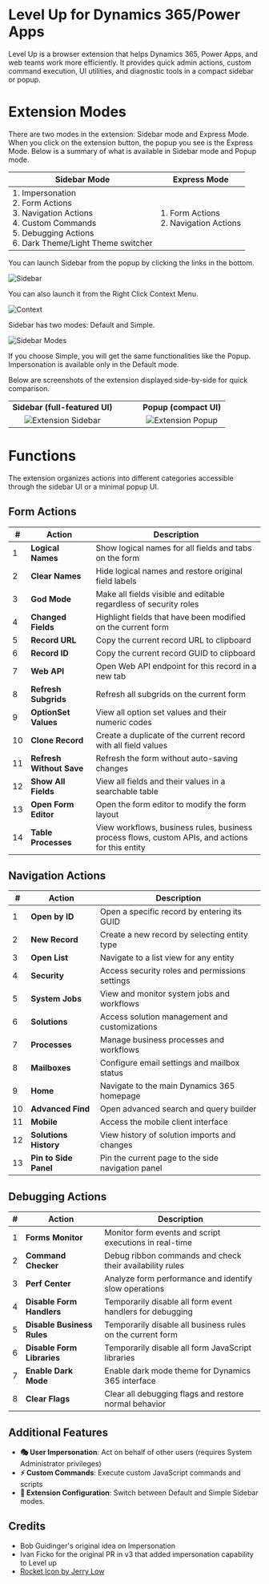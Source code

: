 # Level Up for Dynamics 365/Power Apps

Level Up is a browser extension that helps Dynamics 365, Power Apps, and web teams work more efficiently. It provides quick admin actions, custom command execution, UI utilities, and diagnostic tools in a compact sidebar or popup.

# Extension Modes

There are two modes in the extension: Sidebar mode and Express Mode. When you click on the extension button, the popup you see is the Express Mode. Below is a summary of what is available in Sidebar mode and Popup mode.

| Sidebar Mode | Express Mode |
|--------------|--------------|
| 1. Impersonation<br>2. Form Actions<br>3. Navigation Actions<br>4. Custom Commands<br>5. Debugging Actions<br>6. Dark Theme/Light Theme switcher | 1. Form Actions<br>2. Navigation Actions |

You can launch Sidebar from the popup by clicking the links in the bottom.

![Sidebar](./docs/images/sidebar-1.png)

You can also launch it from the Right Click Context Menu.

![Context](./docs/images/context-menu.png)

Sidebar has two modes: Default and Simple.

![Sidebar Modes](./docs/images/sidebar-modes.png)

If you choose Simple, you will get the same functionalities like the Popup. Impersonation is available only in the Default mode.

Below are screenshots of the extension displayed side-by-side for quick comparison.

<table>
  <tr>
    <td align="center"><b>Sidebar (full-featured UI)</b></td>
    <td>&nbsp;</td>
    <td>&nbsp;</td>
    <td align="center"><b>Popup (compact UI)</b></td>
  </tr>
  <tr>
    <td align="center"><img src="docs/images/sidebar.png" alt="Extension Sidebar" style="height:auto;"/></td>
    <td>&nbsp;&nbsp;</td>
    <td>&nbsp;</td>
    <td align="center"><img src="docs/images/popup.png" alt="Extension Popup" style="height:auto;"/></td>
  </tr>
</table>

# Functions

The extension organizes actions into different categories accessible through the sidebar UI or a minimal popup UI.

## Form Actions

| #   | Action                   | Description                                                                                      |
| --- | ------------------------ | ------------------------------------------------------------------------------------------------ |
| 1   | **Logical Names**        | Show logical names for all fields and tabs on the form                                           |
| 2   | **Clear Names**          | Hide logical names and restore original field labels                                             |
| 3   | **God Mode**             | Make all fields visible and editable regardless of security roles                                |
| 4   | **Changed Fields**       | Highlight fields that have been modified on the current form                                     |
| 5   | **Record URL**           | Copy the current record URL to clipboard                                                         |
| 6   | **Record ID**            | Copy the current record GUID to clipboard                                                        |
| 7   | **Web API**              | Open Web API endpoint for this record in a new tab                                               |
| 8   | **Refresh Subgrids**     | Refresh all subgrids on the current form                                                         |
| 9   | **OptionSet Values**     | View all option set values and their numeric codes                                               |
| 10  | **Clone Record**         | Create a duplicate of the current record with all field values                                   |
| 11  | **Refresh Without Save** | Refresh the form without auto-saving changes                                                     |
| 12  | **Show All Fields**      | View all fields and their values in a searchable table                                           |
| 13  | **Open Form Editor**     | Open the form editor to modify the form layout                                                   |
| 14  | **Table Processes**      | View workflows, business rules, business process flows, custom APIs, and actions for this entity |

## Navigation Actions

| #   | Action                | Description                                       |
| --- | --------------------- | ------------------------------------------------- |
| 1   | **Open by ID**        | Open a specific record by entering its GUID       |
| 2   | **New Record**        | Create a new record by selecting entity type      |
| 3   | **Open List**         | Navigate to a list view for any entity            |
| 4   | **Security**          | Access security roles and permissions settings    |
| 5   | **System Jobs**       | View and monitor system jobs and workflows        |
| 6   | **Solutions**         | Access solution management and customizations     |
| 7   | **Processes**         | Manage business processes and workflows           |
| 8   | **Mailboxes**         | Configure email settings and mailbox status       |
| 9   | **Home**              | Navigate to the main Dynamics 365 homepage        |
| 10  | **Advanced Find**     | Open advanced search and query builder            |
| 11  | **Mobile**            | Access the mobile client interface                |
| 12  | **Solutions History** | View history of solution imports and changes      |
| 13  | **Pin to Side Panel** | Pin the current page to the side navigation panel |

## Debugging Actions

| #   | Action                     | Description                                                |
| --- | -------------------------- | ---------------------------------------------------------- |
| 1   | **Forms Monitor**          | Monitor form events and script executions in real-time     |
| 2   | **Command Checker**        | Debug ribbon commands and check their availability rules   |
| 3   | **Perf Center**            | Analyze form performance and identify slow operations      |
| 4   | **Disable Form Handlers**  | Temporarily disable all form event handlers for debugging  |
| 5   | **Disable Business Rules** | Temporarily disable all business rules on the current form |
| 6   | **Disable Form Libraries** | Temporarily disable all form JavaScript libraries          |
| 7   | **Enable Dark Mode**       | Enable dark mode theme for Dynamics 365 interface          |
| 8   | **Clear Flags**            | Clear all debugging flags and restore normal behavior      |

## Additional Features

- **🎭 User Impersonation**: Act on behalf of other users (requires System Administrator privileges)
- **⚡ Custom Commands**: Execute custom JavaScript commands and scripts
- **🔧 Extension Configuration**: Switch between Default and Simple Sidebar modes.

## Credits
* Bob Guidinger's original idea on Impersonation
* Ivan Ficko for the original PR in v3 that added impersonation capability to Level up
* [Rocket Icon by Jerry Low](https://www.iconfinder.com/jerrylow)
